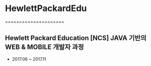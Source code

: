 # HewlettPackardEdu
=====================

## Hewlett Packard Education [NCS] JAVA 기반의 WEB &amp; MOBILE 개발자 과정

* 2017.06 ~ 2017.11
